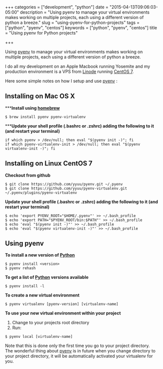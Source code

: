 +++
categories = ["development", "python"]
date = "2015-04-13T09:06:03-05:00"
description = "Using pyenv to manage your virtual environments makes working on multiple projects, each using a different version of python a breeze."
slug = "using-pyenv-for-python-projects"
tags = ["python", "pyenv", "centos"]
keywords = ["python", "pyenv", "centos"]
title = "Using pyenv for Python projects"

+++

Using [pyenv][3] to manage your virtual environments makes working on multiple projects, each using a different version of python a breeze.

I do all my development on an Apple Macbook running Yosemite and my production environment is a VPS from [Linode][1] running [CentOS 7][2].

Here some simple notes on how I setup and use [pyenv][3] :

## Installing on Mac OS X ##

*****Install using [homebrew][5]**

```
$ brew install pyenv pyenv-virtualenv
```

*****Update your shell profile (.bashrc or .zshrc) adding the following to it (and restart your terminal)**

```
if which pyenv > /dev/null; then eval "$(pyenv init -)"; fi
if which pyenv-virtualenv-init > /dev/null; then eval "$(pyenv virtualenv-init -)"; fi
```


## Installing on Linux CentOS 7 ##

**Checkout from github**

```
$ git clone https://github.com/yyuu/pyenv.git ~/.pyenv
$ git clone https://github.com/yyuu/pyenv-virtualenv.git ~/.pyenv/plugins/pyenv-virtualenv
```

**Update your shell profile (.bashrc or .zshrc) adding the following to it (and restart your terminal)**

```
$ echo 'export PYENV_ROOT="$HOME/.pyenv"' >> ~/.bash_profile
$ echo 'export PATH="$PYENV_ROOT/bin:$PATH"' >> ~/.bash_profile
$ echo 'eval "$(pyenv init -)"' >> ~/.bash_profile
$ echo 'eval "$(pyenv virtualenv-init -)"' >> ~/.bash_profile
```

## Using pyenv ##

**To install a new version of [Python][6]**

```
$ pyenv install <version>
$ pyenv rehash
```

**To get a list of [Python][6] versions available**

```
$ pyenv install -l
```

**To create a new virtual environment**

```
$ pyenv virtualenv [pyenv-version] [virtualenv-name]
```

**To use your new virtual environment within your project**

1. Change to your projects root directory
1. Run:
```
$ pyenv local [virtualenv-name]
```
Note that this is done only the first time you go to your project directory. The wonderful thing about [pyenv][3] is in future when you change directory to your project directory, it will be automatically activated your virtualenv for you.

[1]: https://www.linode.com
[2]: https://www.centos.org
[3]: https://github.com/yyuu/pyenv
[4]: https://github.com/yyuu/pyenv-virtualenv
[5]: http://brew.sh
[6]: https://www.python.org
